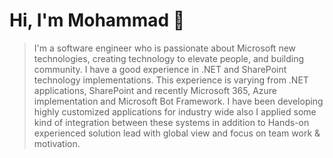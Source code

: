 # Hi, I'm Mohammad  :metal:
> I'm a software engineer who is passionate about Microsoft new technologies, creating technology to elevate people, and building community. I have a good experience in .NET and SharePoint technology implementations. This experience is varying from .NET applications, SharePoint and recently Microsoft 365, Azure implementation and Microsoft Bot Framework. I have been developing highly customized applications for industry wide also I applied some kind of integration between these systems in addition to Hands-on experienced solution lead with global view and focus on team work & motivation.
